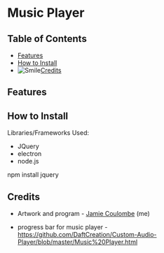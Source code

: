 # Music Player



## Table of Contents

- [Features](#Features)
- [How to Install](#how-to-install)
- ![Smile](/application/Images/smile.png)[Credits](#credits) 
 
 
## Features <a name = "Features"></a> 


 
## How to Install <a name = "how-to-install"></a>

Libraries/Frameworks Used:
 - JQuery
 - electron
 - node.js
 
 

npm install jquery
 
 
## Credits <a name = "credits"></a>

- Artwork and program - [Jamie Coulombe](https://github.com/jcoolu) (me)

- progress bar for music player - 
https://github.com/DaftCreation/Custom-Audio-Player/blob/master/Music%20Player.html
